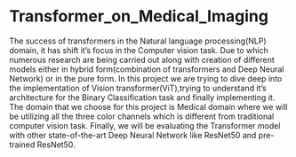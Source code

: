 # Transformer_on_Medical_Imaging
The success of transformers in the Natural language processing(NLP) domain, it has shift it’s focus in the Computer vision task. Due to which numerous research are being carried out along with creation of different models either in hybrid form(combination of transformers and Deep Neural Network) or in the pure form. In this project we are trying to dive deep into the implementation of Vision transformer(ViT),trying to understand it’s architecture for the Binary Classification task and finally implementing it. The domain that we choose for this project is Medical domain where we will be utilizing all the three color channels which is different from traditional computer vision task. Finally, we will be evaluating the Transformer model with other state-of-the-art Deep Neural Network like ResNet50 and pre-trained ResNet50.
